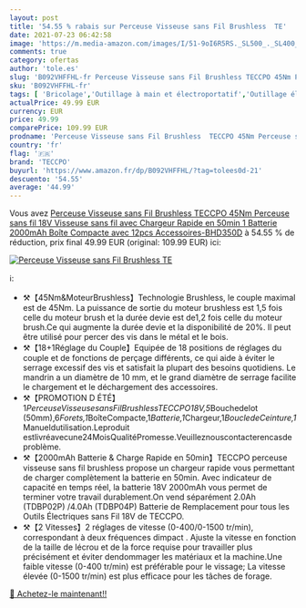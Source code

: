 ```yaml
---
layout: post
title: '54.55 % rabais sur Perceuse Visseuse sans Fil Brushless  TE'
date: 2021-07-23 06:42:58
image: 'https://m.media-amazon.com/images/I/51-9oI6R5RS._SL500_._SL400_.jpg'
comments: true
category: ofertas
author: 'tole.es'
slug: 'B092VHFFHL-fr Perceuse Visseuse sans Fil Brushless TECCPO 45Nm Perceuse...'
sku: 'B092VHFFHL-fr'
tags: [ 'Bricolage','Outillage à main et électroportatif','Outillage électroportatif','Perceuse-visseuse','Perceuses','teccpo', ]
actualPrice: 49.99 EUR
currency: EUR
price: 49.99
comparePrice: 109.99 EUR
prodname: 'Perceuse Visseuse sans Fil Brushless  TECCPO 45Nm Perceuse sans fil 18V  Visseuse sans fil avec Chargeur Rapide en 50min  1 Batterie 2000mAh  Boîte Compacte avec 12pcs Accessoires-BHD350D'
country: 'fr'
flag: '🇫🇷'
brand: 'TECCPO'
buyurl: 'https://www.amazon.fr/dp/B092VHFFHL/?tag=tolees0d-21'
descuento: '54.55'
average: '44.99'
---
```


Vous avez [Perceuse Visseuse sans Fil Brushless  TECCPO 45Nm Perceuse sans fil 18V  Visseuse sans fil avec Chargeur Rapide en 50min  1 Batterie 2000mAh  Boîte Compacte avec 12pcs Accessoires-BHD350D](https://www.amazon.fr/dp/B092VHFFHL/?tag=tolees0d-21)  à  54.55 % de réduction, prix final  49.99 EUR (original: 109.99 EUR) ici:

[![Perceuse Visseuse sans Fil Brushless  TE](https://m.media-amazon.com/images/I/51-9oI6R5RS._SL500_._SL400_.jpg)](https://www.amazon.fr/dp/B092VHFFHL/?tag=tolees0d-21)

ℹ️:

- ⚒【45Nm&MoteurBrushless】Technologie Brushless, le couple maximal est de 45Nm. La puissance de sortie du moteur brushless est 1,5 fois celle du moteur brush et la durée devie est de1,2 fois celle du moteur brush.Ce qui augmente la durée devie et la disponibilité de 20%. Il peut être utilisé pour percer des vis dans le métal et le bois.
- ⚒【18+1Réglage du Couple】Equipée de 18 positions de réglages du couple et de fonctions de perçage différents, ce qui aide à éviter le serrage excessif des vis et satisfait la plupart des besoins quotidiens. Le mandrin a un diamètre de 10 mm, et le grand diamètre de serrage facilite le chargement et le déchargement des accessoires.
- ⚒【PROMOTION D ÉTÉ】1*PerceuseVisseusesansFilBrushlessTECCPO18V,5*Bouchedelot (50mm),6*Forets,1*BoîteCompacte,1*Batterie,1*Chargeur,1*BoucledeCeinture,1*Manueldutilisation.Leproduit estlivréavecune24MoisQualitéPromesse.Veuilleznouscontacterencasdeproblème.
- ⚒【2000mAh Batterie & Charge Rapide en 50min】TECCPO perceuse visseuse sans fil brushless propose un chargeur rapide vous permettant de charger complètement la batterie en 50min. Avec indicateur de capacité en temps réel, la batterie 18V 2000mAh vous permet de terminer votre travail durablement.On vend séparément 2.0Ah (TDBP02P) /4.0Ah (TDBP04P) Batterie de Remplacement pour tous les Outils Électriques sans Fil 18V de TECCPO.
- ⚒【2 Vitesses】2 réglages de vitesse (0-400/0-1500 tr/min), correspondant à deux fréquences dimpact . Ajuste la vitesse en fonction de la taille de lécrou et de la force requise pour travailler plus précisément et éviter dendommager les matériaux et la machine.Une faible vitesse (0-400 tr/min) est préférable pour le vissage; La vitesse élevée (0-1500 tr/min) est plus efficace pour les tâches de forage.

[🛒 Achetez-le maintenant!!](https://www.amazon.fr/dp/B092VHFFHL/?tag=tolees0d-21)
